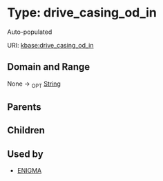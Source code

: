 
# Type: drive_casing_od_in


Auto-populated

URI: [kbase:drive_casing_od_in](http://kbase.us/drive_casing_od_in)


## Domain and Range

None ->  <sub>OPT</sub> [String](types/String.md)

## Parents


## Children


## Used by

 * [ENIGMA](ENIGMA.md)
